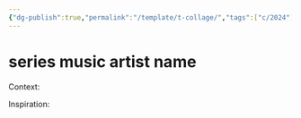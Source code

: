 ```yaml
---
{"dg-publish":true,"permalink":"/template/t-collage/","tags":["c/2024"],"created":"2024-01-02T07:57:32.398-05:00","updated":"2024-02-01T09:28:30.441-05:00"}
---
```


# series music artist name

Context:

Inspiration:

[]()

